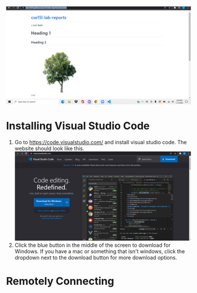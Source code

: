 ![Image](screenss.PNG)


# Installing Visual Studio Code
1. Go to https://code.visualstudio.com/ and install visual studio code. The website should look like this.![Image](vscode.PNG)
2. Click the blue button in the middle of the screen to download for Windows. If you have a mac or something that isn't windows, click the dropdown next to the download button for more download options. 


# Remotely Connecting




